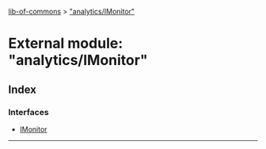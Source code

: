 [lib-of-commons](../README.md) > ["analytics/IMonitor"](../modules/_analytics_imonitor_.md)

# External module: "analytics/IMonitor"

## Index

### Interfaces

* [IMonitor](../interfaces/_analytics_imonitor_.imonitor.md)

---

